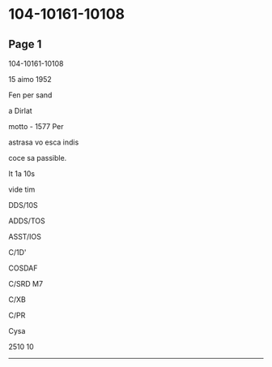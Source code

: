 # 104-10161-10108

## Page 1

104-10161-10108

15 aimo 1952

Fen per sand

a Dirlat

motto - 1577 Per

astrasa vo esca indis

coce sa passible.

It 1a 10s

vide tim

DDS/10S

ADDS/TOS

ASST/IOS

C/1D'

COSDAF

C/SRD M7

C/XB

C/PR

Cysa

2510 10

---

